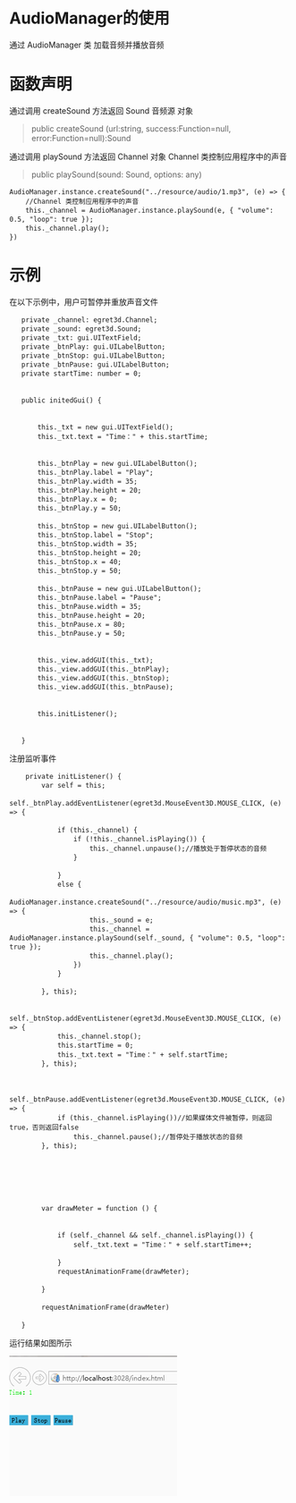 # AudioManager的使用 #

通过 AudioManager 类 加载音频并播放音频

# 函数声明 #
通过调用 createSound 方法返回 Sound 音频源 对象
> public createSound (url:string, success:Function=null, error:Function=null):Sound

通过调用 playSound 方法返回 Channel 对象  Channel 类控制应用程序中的声音
> public playSound(sound: Sound, options: any)


	AudioManager.instance.createSound("../resource/audio/1.mp3", (e) => {
		//Channel 类控制应用程序中的声音
		this._channel = AudioManager.instance.playSound(e, { "volume": 0.5, "loop": true });
		this._channel.play();
	})



# 示例 #


在以下示例中，用户可暂停并重放声音文件




       private _channel: egret3d.Channel;
       private _sound: egret3d.Sound;
       private _txt: gui.UITextField;
       private _btnPlay: gui.UILabelButton;
       private _btnStop: gui.UILabelButton;
       private _btnPause: gui.UILabelButton;
       private startTime: number = 0;
        

       public initedGui() {


           this._txt = new gui.UITextField();
           this._txt.text = "Time：" + this.startTime;


           this._btnPlay = new gui.UILabelButton();
           this._btnPlay.label = "Play";
           this._btnPlay.width = 35;
           this._btnPlay.height = 20;
           this._btnPlay.x = 0;
           this._btnPlay.y = 50;

           this._btnStop = new gui.UILabelButton();
           this._btnStop.label = "Stop";
           this._btnStop.width = 35;
           this._btnStop.height = 20;
           this._btnStop.x = 40;
           this._btnStop.y = 50;

           this._btnPause = new gui.UILabelButton();
           this._btnPause.label = "Pause";
           this._btnPause.width = 35;
           this._btnPause.height = 20;
           this._btnPause.x = 80;
           this._btnPause.y = 50;


           this._view.addGUI(this._txt);
           this._view.addGUI(this._btnPlay);
           this._view.addGUI(this._btnStop);
           this._view.addGUI(this._btnPause);


           this.initListener();


       }

















注册监听事件





        private initListener() {
            var self = this;
            self._btnPlay.addEventListener(egret3d.MouseEvent3D.MOUSE_CLICK, (e) => {

                if (this._channel) {
                    if (!this._channel.isPlaying()) {
                        this._channel.unpause();//播放处于暂停状态的音频
                    }

                }
                else {
                    AudioManager.instance.createSound("../resource/audio/music.mp3", (e) => {
                        this._sound = e;
                        this._channel = AudioManager.instance.playSound(self._sound, { "volume": 0.5, "loop": true });
                        this._channel.play();
                    })
                }

            }, this);

            self._btnStop.addEventListener(egret3d.MouseEvent3D.MOUSE_CLICK, (e) => {
                this._channel.stop();
                this.startTime = 0;
                this._txt.text = "Time：" + self.startTime;
            }, this);


            self._btnPause.addEventListener(egret3d.MouseEvent3D.MOUSE_CLICK, (e) => {
                if (this._channel.isPlaying())//如果媒体文件被暂停，则返回true，否则返回false
                    this._channel.pause();//暂停处于播放状态的音频
            }, this);





            
            var drawMeter = function () {


                if (self._channel && self._channel.isPlaying()) {
                    self._txt.text = "Time：" + self.startTime++;

                }
                requestAnimationFrame(drawMeter);

            }

            requestAnimationFrame(drawMeter)

       }







运行结果如图所示

![](sound.gif)






    









